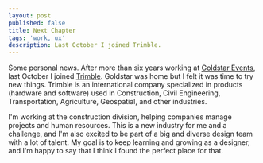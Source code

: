 ```yaml
---
layout: post
published: false
title: Next Chapter
tags: 'work, ux'
description: Last October I joined Trimble.
---
```

Some personal news. After more than six years working at [Goldstar Events](https://www.goldstar.com/), last October I joined [Trimble](https://www.trimble.com/). Goldstar was home but I felt it was time to try new things. Trimble is an international company specialized in products (hardware and software) used in Construction, Civil Engineering, Transportation, Agriculture, Geospatial, and other industries.  

I'm working at the construction division, helping companies manage projects and human resources. This is a new industry for me and a challenge, and I'm also excited to be part of a big and diverse design team with a lot of talent. My goal is to keep learning and growing as a designer, and I'm happy to say that I think I found the perfect place for that.
